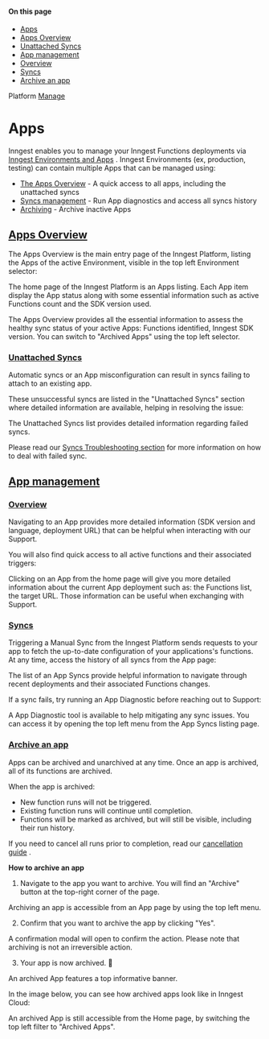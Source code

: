 #### On this page

- [Apps](\docs\platform\manage\apps#apps)
- [Apps Overview](\docs\platform\manage\apps#apps-overview)
- [Unattached Syncs](\docs\platform\manage\apps#unattached-syncs)
- [App management](\docs\platform\manage\apps#app-management)
- [Overview](\docs\platform\manage\apps#overview)
- [Syncs](\docs\platform\manage\apps#syncs)
- [Archive an app](\docs\platform\manage\apps#archive-an-app)

Platform [Manage](\docs\platform\environments)

# Apps

Inngest enables you to manage your Inngest Functions deployments via [Inngest Environments and Apps](\docs\apps) . Inngest Environments (ex, production, testing) can contain multiple Apps that can be managed using:

- [The Apps Overview](\docs\platform\manage\apps#apps-overview) - A quick access to all apps, including the unattached syncs
- [Syncs management](\docs\platform\manage\apps#syncs) - Run App diagnostics and access all syncs history
- [Archiving](\docs\platform\manage\apps#archive-an-app) - Archive inactive Apps

## [Apps Overview](\docs\platform\manage\apps#apps-overview)

The Apps Overview is the main entry page of the Inngest Platform, listing the Apps of the active Environment, visible in the top left Environment selector:

The home page of the Inngest Platform is an Apps listing. Each App item display the App status along with some essential information such as active Functions count and the SDK version used.

<!-- image -->

The Apps Overview provides all the essential information to assess the healthy sync status of your active Apps: Functions identified, Inngest SDK version. You can switch to "Archived Apps" using the top left selector.

### [Unattached Syncs](\docs\platform\manage\apps#unattached-syncs)

Automatic syncs or an App misconfiguration can result in syncs failing to attach to an existing app.

These unsuccessful syncs are listed in the "Unattached Syncs" section where detailed information are available, helping in resolving the issue:

The Unattached Syncs list provides detailed information regarding failed syncs.

<!-- image -->

Please read our [Syncs Troubleshooting section](\docs\apps\cloud#troubleshooting) for more information on how to deal with failed sync.

## [App management](\docs\platform\manage\apps#app-management)

### [Overview](\docs\platform\manage\apps#overview)

Navigating to an App provides more detailed information (SDK version and language, deployment URL) that can be helpful when interacting with our Support.

You will also find quick access to all active functions and their associated triggers:

Clicking on an App from the home page will give you more detailed information about the current App deployment such as: the Functions list, the target URL. Those information can be useful when exchanging with Support.

<!-- image -->

### [Syncs](\docs\platform\manage\apps#syncs)

Triggering a Manual Sync from the Inngest Platform sends requests to your app to fetch the up-to-date configuration of your applications's functions. At any time, access the history of all syncs from the App page:

The list of an App Syncs provide helpful information to navigate through recent deployments and their associated Functions changes.

<!-- image -->

If a sync fails, try running an App Diagnostic before reaching out to Support:

A App Diagnostic tool is available to help mitigating any sync issues. You can access it by opening the top left menu from the App Syncs listing page.

<!-- image -->

### [Archive an app](\docs\platform\manage\apps#archive-an-app)

Apps can be archived and unarchived at any time. Once an app is archived, all of its functions are archived.

When the app is archived:

- New function runs will not be triggered.
- Existing function runs will continue until completion.
- Functions will be marked as archived, but will still be visible, including their run history.

If you need to cancel all runs prior to completion, read our [cancellation guide](\docs\guides\cancel-running-functions) .

**How to archive an app**

1. Navigate to the app you want to archive. You will find an "Archive" button at the top-right corner of the page.

Archiving an app is accessible from an App page by using the top left menu.

<!-- image -->

2. Confirm that you want to archive the app by clicking "Yes".

A confirmation modal will open to confirm the action. Please note that archiving is not an irreversible action.

<!-- image -->

3. Your app is now archived. 🎉

An archived App features a top informative banner.

<!-- image -->

In the image below, you can see how archived apps look like in Inngest Cloud:

An archived App is still accessible from the Home page, by switching the top left filter to "Archived Apps".

<!-- image -->